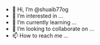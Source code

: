 - 👋 Hi, I’m @shuaib77og
- 👀 I’m interested in ...
- 🌱 I’m currently learning ...
- 💞️ I’m looking to collaborate on ...
- 📫 How to reach me ...

<!---
shuaib77og/shuaib77og is a ✨ special ✨ repository because its `README.md` (this file) appears on your GitHub profile.
You can click the Preview link to take a look at your changes.
--->
